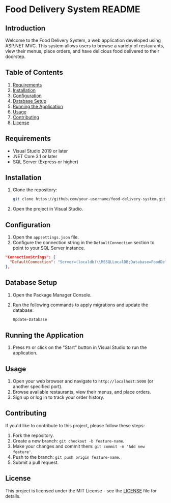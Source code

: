 # Food Delivery System README

## Introduction

Welcome to the Food Delivery System, a web application developed using ASP.NET MVC. This system allows users to browse a variety of restaurants, view their menus, place orders, and have delicious food delivered to their doorstep.

## Table of Contents

1. [Requirements](#requirements)
2. [Installation](#installation)
3. [Configuration](#configuration)
4. [Database Setup](#database-setup)
5. [Running the Application](#running-the-application)
6. [Usage](#usage)
7. [Contributing](#contributing)
8. [License](#license)

## Requirements

- Visual Studio 2019 or later
- .NET Core 3.1 or later
- SQL Server (Express or higher)

## Installation

1. Clone the repository:
   ```bash
   git clone https://github.com/your-username/food-delivery-system.git
   ```

2. Open the project in Visual Studio.

## Configuration

1. Open the `appsettings.json` file.
2. Configure the connection string in the `DefaultConnection` section to point to your SQL Server instance.

```json
"ConnectionStrings": {
  "DefaultConnection": "Server=(localdb)\\MSSQLLocalDB;Database=FoodDeliveryDb;Trusted_Connection=True;MultipleActiveResultSets=true"
},
```

## Database Setup

1. Open the Package Manager Console.
2. Run the following commands to apply migrations and update the database:

   ```bash
   Update-Database
   ```

## Running the Application

1. Press `F5` or click on the "Start" button in Visual Studio to run the application.

## Usage

1. Open your web browser and navigate to `http://localhost:5000` (or another specified port).
2. Browse available restaurants, view their menus, and place orders.
3. Sign up or log in to track your order history.

## Contributing

If you'd like to contribute to this project, please follow these steps:

1. Fork the repository.
2. Create a new branch: `git checkout -b feature-name`.
3. Make your changes and commit them: `git commit -m 'Add new feature'`.
4. Push to the branch: `git push origin feature-name`.
5. Submit a pull request.

## License

This project is licensed under the MIT License - see the [LICENSE](LICENSE) file for details.